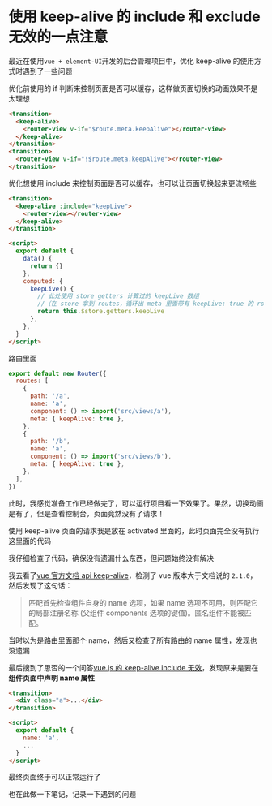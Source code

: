 # 使用 keep-alive 的 include 和 exclude 无效的一点注意

最近在使用`vue + element-UI`开发的后台管理项目中，优化 keep-alive 的使用方式时遇到了一些问题

优化前使用的 if 判断来控制页面是否可以缓存，这样做页面切换的动画效果不是太理想

```html
<transition>
  <keep-alive>
    <router-view v-if="$route.meta.keepAlive"></router-view>
  </keep-alive>
</transition>
<transition>
  <router-view v-if="!$route.meta.keepAlive"></router-view>
</transition>
```

优化想使用 include 来控制页面是否可以缓存，也可以让页面切换起来更流畅些

```html
<transition>
  <keep-alive :include="keepLive">
    <router-view></router-view>
  </keep-alive>
</transition>

<script>
  export default {
    data() {
      return {}
    },
    computed: {
      keepLive() {
        // 此处使用 store getters 计算过的 keepLive 数组
        //（在 store 拿到 routes，循环出 meta 里面带有 keepLive: true 的 route 的 name 放到 keepLive）
        return this.$store.getters.keepLive
      },
    },
  }
</script>
```

路由里面

```js
export default new Router({
  routes: [
    {
      path: '/a',
      name: 'a',
      component: () => import('src/views/a'),
      meta: { keepAlive: true },
    },
    {
      path: '/b',
      name: 'a',
      component: () => import('src/views/b'),
      meta: { keepAlive: true },
    },
  ],
})
```

此时，我感觉准备工作已经做完了，可以运行项目看一下效果了。果然，切换动画是有了，但是查看控制台，页面竟然没有了请求！

使用 keep-alive 页面的请求我是放在 activated 里面的，此时页面完全没有执行这里面的代码

我仔细检查了代码，确保没有遗漏什么东西，但问题始终没有解决

我去看了[vue 官方文档 api keep-alive](https://cn.vuejs.org/v2/api/#keep-alive)，检测了 vue 版本大于文档说的 `2.1.0`，然后发现了这句话：

> 匹配首先检查组件自身的 name 选项，如果 name 选项不可用，则匹配它的局部注册名称 (父组件 components 选项的键值)。匿名组件不能被匹配。

当时以为是路由里面那个 name，然后又检查了所有路由的 name 属性，发现也没遗漏

最后搜到了思否的一个问答[vue.js 的 keep-alive include 无效](https://segmentfault.com/q/1010000009117672)，发现原来是要在**组件页面中声明 name 属性**

```html
<transition>
  <div class="a">...</div>
</transition>

<script>
  export default {
    name: 'a',
    ...
  }
</script>
```

最终页面终于可以正常运行了

也在此做一下笔记，记录一下遇到的问题
